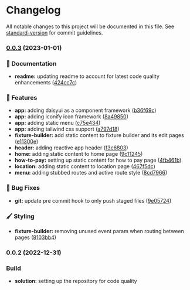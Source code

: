 # Changelog

All notable changes to this project will be documented in this file. See [standard-version](https://github.com/conventional-changelog/standard-version) for commit guidelines.

### [0.0.3](https://github.com/bartlomiejkuczma/footy-planner/compare/v0.0.2...v0.0.3) (2023-01-01)


### 📝 Documentation

* **readme:** updating readme to account for latest code quality enhancements ([424cc7c](https://github.com/bartlomiejkuczma/footy-planner/commit/424cc7cbd1d65d165061222d3f92dd68386d1f58))


### 💪 Features

* **app:** adding daisyui as a component framework ([b36f69c](https://github.com/bartlomiejkuczma/footy-planner/commit/b36f69cef3ec98fe4b0d19d53d64996a792db5de))
* **app:** adding iconify icon framework ([8a49850](https://github.com/bartlomiejkuczma/footy-planner/commit/8a4985085634f9943f02c3d80837d938fcaae268))
* **app:** adding static menu ([c75e434](https://github.com/bartlomiejkuczma/footy-planner/commit/c75e434f3409b991de381ded6f935a373c12f3e7))
* **app:** adding tailwind css support ([a797d18](https://github.com/bartlomiejkuczma/footy-planner/commit/a797d18e1e90543712b76be1778e88dfdd9e084d))
* **fixture-builder:** add static content to fixture builder and its edit pages ([e11300e](https://github.com/bartlomiejkuczma/footy-planner/commit/e11300eb1547c6ef2ff66b637b9172cb3cf417aa))
* **header:** adding reactive app header ([f3c6803](https://github.com/bartlomiejkuczma/footy-planner/commit/f3c68039e0745c58e00bbe615084f7b66e4192a1))
* **home:** adding static content to home page ([9c11245](https://github.com/bartlomiejkuczma/footy-planner/commit/9c112456ee8f4660716b205320077faf188df81b))
* **how-to-pay:** setting up static content for how to pay page ([4fb461b](https://github.com/bartlomiejkuczma/footy-planner/commit/4fb461b51adecde05c8fe97e6235f756b0052c79))
* **location:** adding static content to location page ([467f5dc](https://github.com/bartlomiejkuczma/footy-planner/commit/467f5dc39721e4552f660a20a5c606094cfa901a))
* **menu:** adding stubbed routes and active route style ([8cd7966](https://github.com/bartlomiejkuczma/footy-planner/commit/8cd7966dd6db48662354f695f16492c8c3cb3404))


### 🐛 Bug Fixes

* **git:** update pre commit hook to only push staged files ([9e05724](https://github.com/bartlomiejkuczma/footy-planner/commit/9e05724a05f80d6ec96afbfde7c8ad48216d8bf3))


### 🖌️ Styling

* **fixture-builder:** removing unused event param when routing between pages ([8103bb4](https://github.com/bartlomiejkuczma/footy-planner/commit/8103bb4faaf37d701b9d1c23503a81a185034bbf))

### 0.0.2 (2022-12-31)

### Build

- **solution:** setting up the repository for code quality
